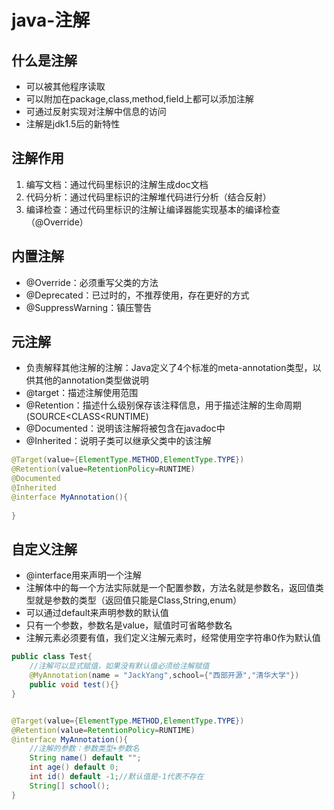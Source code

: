 # java-注解


## 什么是注解

* 可以被其他程序读取
* 可以附加在package,class,method,field上都可以添加注解
* 可通过反射实现对注解中信息的访问
* 注解是jdk1.5后的新特性

## 注解作用

1. 编写文档：通过代码里标识的注解生成doc文档
2. 代码分析：通过代码里标识的注解堆代码进行分析（结合反射）
3. 编译检查：通过代码里标识的注解让编译器能实现基本的编译检查（@Override）

## 内置注解

* @Override：必须重写父类的方法
* @Deprecated：已过时的，不推荐使用，存在更好的方式
* @SuppressWarning：镇压警告

## 元注解

* 负责解释其他注解的注解：Java定义了4个标准的meta-annotation类型，以供其他的annotation类型做说明
* @target：描述注解使用范围
* @Retention：描述什么级别保存该注释信息，用于描述注解的生命周期(SOURCE<CLASS<RUNTIME)
* @Documented：说明该注解将被包含在javadoc中
* @Inherited：说明子类可以继承父类中的该注解

```java
@Target(value={ElementType.METHOD,ElementType.TYPE})
@Retention(value=RetentionPolicy=RUNTIME)
@Documented
@Inherited
@interface MyAnnotation(){
    
}
```

## 自定义注解

* @interface用来声明一个注解
* 注解体中的每一个方法实际就是一个配置参数，方法名就是参数名，返回值类型就是参数的类型（返回值只能是Class,String,enum）
* 可以通过default来声明参数的默认值
* 只有一个参数，参数名是value，赋值时可省略参数名
* 注解元素必须要有值，我们定义注解元素时，经常使用空字符串0作为默认值

```java
public class Test{
    //注解可以显式赋值，如果没有默认值必须给注解赋值
    @MyAnnotation(name = "JackYang",school={"西部开源","清华大学"})
    public void test(){}
}


@Target(value={ElementType.METHOD,ElementType.TYPE})
@Retention(value=RetentionPolicy=RUNTIME)
@interface MyAnnotation(){
   	//注解的参数：参数类型+参数名
    String name() default "";
    int age() default 0;
    int id() default -1;//默认值是-1代表不存在
    String[] school();
}
```

